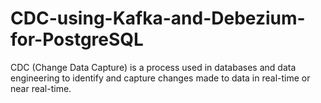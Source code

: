 # CDC-using-Kafka-and-Debezium-for-PostgreSQL
CDC (Change Data Capture) is a process used in databases and data engineering to identify and capture changes made to data in real-time or near real-time.
